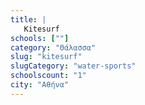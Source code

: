 ```yaml
---
title: |
   Kitesurf
schools: [""]
category: "Θάλασσα"
slug: "kitesurf"
slugCategory: "water-sports"
schoolscount: "1"
city: "Αθήνα"
---
```


